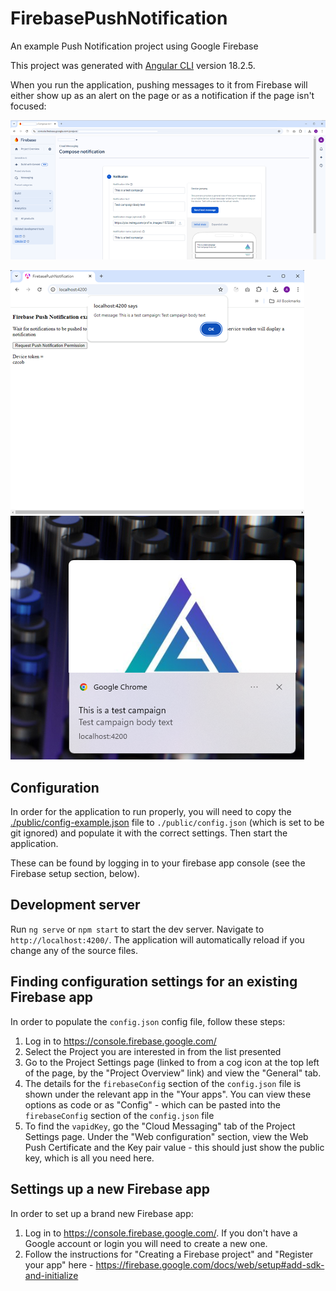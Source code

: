 # FirebasePushNotification
An example Push Notification project using Google Firebase

This project was generated with [Angular CLI](https://github.com/angular/angular-cli) version 18.2.5.

When you run the application, pushing messages to it from Firebase will either show up as an alert on the page or as a notification if the page isn't focused:

![Test a Push Notification](./docs/SendPushNotification.png)


![On Page Alert](./docs/OnPageAlert.png) ![Notification](./docs/ChromeNotification.png)

## Configuration

In order for the application to run properly, you will need to copy the [./public/config-example.json](./public/config-example.json) file to `./public/config.json` (which is set to be git ignored) and populate it with the correct settings.  Then start the application.

These can be found by logging in to your firebase app console (see the Firebase setup section, below).

## Development server

Run `ng serve` or `npm start` to start the dev server. Navigate to `http://localhost:4200/`. The application will automatically reload if you change any of the source files.

## Finding configuration settings for an existing Firebase app

In order to populate the `config.json` config file, follow these steps:

1. Log in to https://console.firebase.google.com/
2. Select the Project you are interested in from the list presented
3. Go to the Project Settings page (linked to from a cog icon at the top left of the page, by the "Project Overview" link) and view the "General" tab.
4. The details for the `firebaseConfig` section of the `config.json` file is shown under the relevant app in the "Your apps".  You can view these options as code or as "Config" - which can be pasted into the `firebaseConfig` section of the `config.json` file
5. To find the `vapidKey`, go the "Cloud Messaging" tab of the Project Settings page.  Under the "Web configuration" section, view the Web Push Certificate and the Key pair value - this should just show the public key, which is all you need here.


## Settings up a new Firebase app

In order to set up a brand new Firebase app:
1. Log in to https://console.firebase.google.com/.  If you don't have a Google account or login you will need to create a new one.
2. Follow the instructions for "Creating a Firebase project" and "Register your app" here - https://firebase.google.com/docs/web/setup#add-sdk-and-initialize